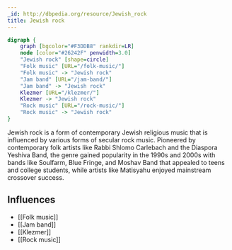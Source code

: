 ```yaml
---
_id: http://dbpedia.org/resource/Jewish_rock
title: Jewish rock
---
```


```dot
digraph {
	graph [bgcolor="#F3DDB8" rankdir=LR]
	node [color="#26242F" penwidth=3.0]
	"Jewish rock" [shape=circle]
	"Folk music" [URL="/folk-music/"]
	"Folk music" -> "Jewish rock"
	"Jam band" [URL="/jam-band/"]
	"Jam band" -> "Jewish rock"
	Klezmer [URL="/klezmer/"]
	Klezmer -> "Jewish rock"
	"Rock music" [URL="/rock-music/"]
	"Rock music" -> "Jewish rock"
}
```

Jewish rock is a form of contemporary Jewish religious music that is influenced by various forms of secular rock music. Pioneered by contemporary folk artists like Rabbi Shlomo Carlebach and the Diaspora Yeshiva Band, the genre gained popularity in the 1990s and 2000s with bands like Soulfarm, Blue Fringe, and Moshav Band that appealed to teens and college students, while artists like Matisyahu enjoyed mainstream crossover success.

## Influences

- [[Folk music]]
- [[Jam band]]
- [[Klezmer]]
- [[Rock music]]
